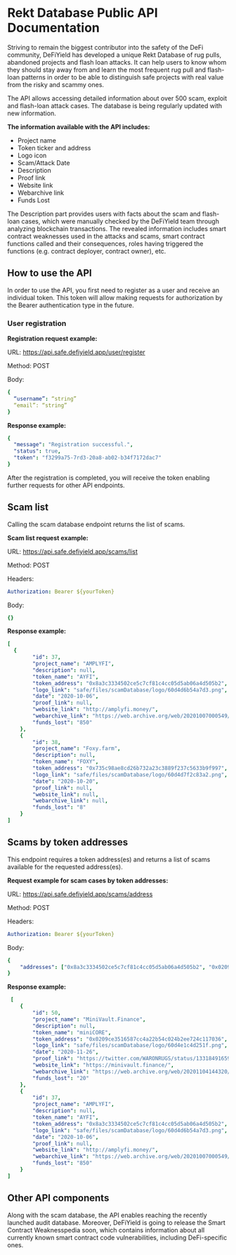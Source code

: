 # Rekt Database Public API Documentation

Striving to remain the biggest contributor into the safety of the DeFi community, DeFiYield has developed a unique Rekt Database of rug pulls, abandoned projects and flash loan attacks. It can help users to know whom they should stay away from and learn the most frequent rug pull and flash-loan patterns in order to be able to distinguish safe projects with real value from the risky and scammy ones.

The API allows accessing detailed information about over 500 scam, exploit and flash-loan attack cases. The database is being regularly updated with new information.

**The information available with the API includes:**

+ Project name
+ Token ticker and address
+ Logo icon
+ Scam/Attack Date
+ Description
+ Proof link
+ Website link
+ Webarchive link
+ Funds Lost

The Description part provides users with facts about the scam and flash-loan cases, which were manually checked by the DeFiYield team through analyzing blockchain transactions. The revealed information includes smart contract weaknesses used in the attacks and scams, smart contract functions called and their consequences, roles having triggered the functions (e.g. contract deployer, contract owner), etc.

## How to use the API 

In order to use the API, you first need to register as a user and receive an individual token. This token will allow making requests for authorization by the Bearer authentication type in the future.


### User registration

**Registration request example:**

URL: https://api.safe.defiyield.app/user/register

Method: POST

Body:
```yaml
{
  “username”: “string”
  “email”: “string”
}
```
**Response example:** 

```yaml
{
  "message": "Registration successful.",
  "status": true,
  "token": "f3299a75-7rd3-20a8-ab02-b34f7172dac7"
}
```

After the registration is completed, you will receive the token enabling further requests for other API endpoints.


## Scam list

Calling the scam database endpoint returns the list of scams.

**Scam list request example:**

URL: https://api.safe.defiyield.app/scams/list

Method: POST

Headers:
```yaml
Authorization: Bearer ${yourToken}
```
Body:
```yaml
{}
```

**Response example:** 

```yaml
[
  {
        "id": 37,
        "project_name": "AMPLYFI",
        "description": null,
        "token_name": "AYFI",
        "token_address": "0x8a3c3334502ce5c7cf81c4cc05d5ab06a4d505b2",
        "logo_link": "safe/files/scamDatabase/logo/60d4d6b54a7d3.png",
        "date": "2020-10-06",
        "proof_link": null,
        "website_link": "http://amplyfi.money/",
        "webarchive_link": "https://web.archive.org/web/20201007000549/https://amplyfi.money/",
        "funds_lost": "850"
    },
    {
        "id": 38,
        "project_name": "Foxy.farm",
        "description": null,
        "token_name": "FOXY",
        "token_address": "0x735c98ae8cd26b732a23c3889f237c5633b9f997",
        "logo_link": "safe/files/scamDatabase/logo/60d4d7f2c83a2.png",
        "date": "2020-10-20",
        "proof_link": null,
        "website_link": null,
        "webarchive_link": null,
        "funds_lost": "8"
    }
]
```


## Scams by token addresses

This endpoint requires a token address(es) and returns a list of scams available for the requested address(es).


**Request example for scam cases by token addresses:**

URL: https://api.safe.defiyield.app/scams/address

Method: POST

Headers:
```yaml
Authorization: Bearer ${yourToken}
```

Body:
```yaml
{
    "addresses": ["0x8a3c3334502ce5c7cf81c4cc05d5ab06a4d505b2", "0x0209ce3516587cc4a22b54c024b2ee724c117036"]
}
```

**Response example:** 

```yaml
 [
    {
        "id": 50,
        "project_name": "MiniVault.Finance",
        "description": null,
        "token_name": "miniCORE",
        "token_address": "0x0209ce3516587cc4a22b54c024b2ee724c117036",
        "logo_link": "safe/files/scamDatabase/logo/60d4e1c4d251f.png",
        "date": "2020-11-26",
        "proof_link": "https://twitter.com/WARONRUGS/status/1331849165974990849",
        "website_link": "https://minivault.finance/",
        "webarchive_link": "https://web.archive.org/web/20201104144320/https://minivault.finance/",
        "funds_lost": "20"
    },
    {
        "id": 37,
        "project_name": "AMPLYFI",
        "description": null,
        "token_name": "AYFI",
        "token_address": "0x8a3c3334502ce5c7cf81c4cc05d5ab06a4d505b2",
        "logo_link": "safe/files/scamDatabase/logo/60d4d6b54a7d3.png",
        "date": "2020-10-06",
        "proof_link": null,
        "website_link": "http://amplyfi.money/",
        "webarchive_link": "https://web.archive.org/web/20201007000549/https://amplyfi.money/",
        "funds_lost": "850"
    }
]
```


## Other API components

Along with the scam database, the API enables reaching the recently launched audit database. Moreover, DeFiYield is going to release the Smart Contract Weaknesspedia soon, which contains information about all currently known smart contract code vulnerabilities, including DeFi-specific ones. 




